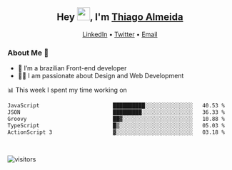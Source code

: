 

<h2 align="center">Hey <img src="https://github.com/TheDudeThatCode/TheDudeThatCode/blob/master/Assets/Hi.gif" width="29">, I'm <a href="https://www.linkedin.com/in/thiago-almeida-69785569/">Thiago Almeida</a></h2>
<p align="center">
  <a href="https://www.linkedin.com/in/thiago-almeida-69785569/">LinkedIn</a> •
  <a href="https://twitter.com/thiagoloal">Twitter</a> •
  <a href="mailto:thiagoloal@gmail.com">Email</a>
</p>

### About Me 🚀
- 🌱  I’m a brazilian Front-end developer</br>
- 👨‍💻  I am passionate about Design and Web Development</br>

<!-- ![Thiago Almeida github stats](https://github-readme-stats.vercel.app/api?username=thiagoloal&show_icons=true&hide_border=true)&nbsp;&nbsp; -->

📊 This week I spent my time working on
<!--START_SECTION:waka-->

```txt
JavaScript                       ██████████░░░░░░░░░░░░░░░   40.53 %
JSON                             █████████░░░░░░░░░░░░░░░░   36.33 %
Groovy                           ██▓░░░░░░░░░░░░░░░░░░░░░░   10.88 %
TypeScript                       █▒░░░░░░░░░░░░░░░░░░░░░░░   05.03 %
ActionScript 3                   ▓░░░░░░░░░░░░░░░░░░░░░░░░   03.18 %
```

<!--END_SECTION:waka-->

<br />

![visitors](https://visitor-badge.laobi.icu/badge?page_id=thiagoloal.thiagoloal)
